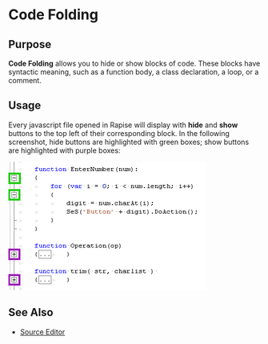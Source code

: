 # Code Folding

## Purpose

**Code Folding** allows you to hide or show blocks of code. These blocks have syntactic meaning, such as a function body, a class declaration, a loop, or a comment.

## Usage

Every javascript file opened in Rapise will display with **hide** and **show** buttons to the top left of their corresponding block. In the following screenshot, hide buttons are highlighted with green boxes; show buttons are highlighted with purple boxes:

![code folding](./img/code_folding1.png)

## See Also

- [Source Editor](source_editor.md)
